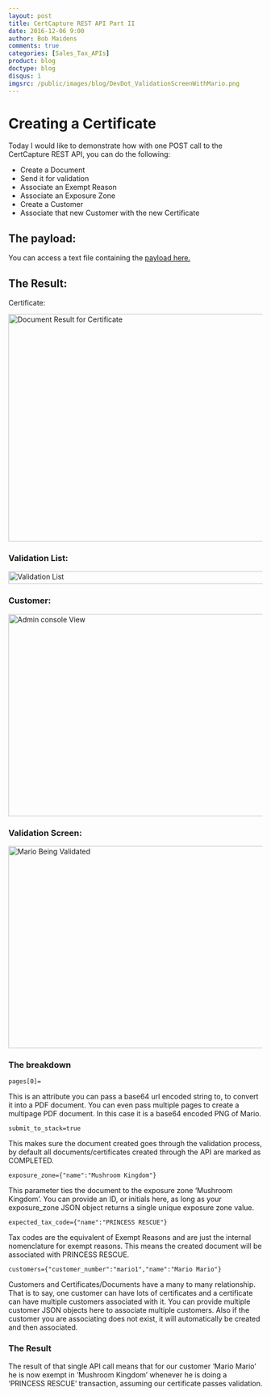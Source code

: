 ```yaml
---
layout: post
title: CertCapture REST API Part II
date: 2016-12-06 9:00
author: Bob Maidens
comments: true
categories: [Sales_Tax_APIs]
product: blog
doctype: blog
disqus: 1
imgsrc: /public/images/blog/DevDot_ValidationScreenWithMario.png
---
```


# Creating a Certificate

Today I would like to demonstrate how with one POST call to the CertCapture REST API, you can do the following:

* Create a Document
* Send it for validation
* Associate an Exempt Reason
* Associate an Exposure Zone
* Create a Customer
* Associate that new Customer with the new Certificate

## The payload:

You can access a text file containing the <a href="https://raw.githubusercontent.com/Avalara/developer-dot/master/public/images/blog/raw_mario_payload.txt" download>payload here. </a>

## The Result:

Certificate:

<img src="/public/images/blog/DevDot_DocResult.png" alt="Document Result for Certificate" height="450" width = "700" />

### Validation List:

<img src="/public/images/blog/DevDot_ValidationList.png" alt="Validation List" height="25" width = "700"/>

### Customer:

<img src="/public/images/blog/DevDot_CustomerScreen.png" alt="Admin console View" height="400" width = "700" />

### Validation Screen:

<img
 src="/public/images/blog/DevDot_ValidationScreenWithMario.png" alt="Mario Being Validated" height="400" width = "700" />

### The breakdown

`pages[0]=`

This is an attribute you can pass a base64 url encoded string to, to convert it into a PDF document. You can even pass multiple pages to create a multipage PDF document. In this case it is a base64 encoded PNG of Mario.

`submit_to_stack=true`

This makes sure the document created goes through the validation process, by default all documents/certificates created through the API are marked as COMPLETED.

`exposure_zone={"name":"Mushroom Kingdom"}`

This parameter ties the document to the exposure zone ‘Mushroom Kingdom’. You can provide an ID, or initials here, as long as your exposure_zone JSON object returns a single unique exposure zone value.

`expected_tax_code={"name":"PRINCESS RESCUE"}`

Tax codes are the equivalent of Exempt Reasons and are just the internal nomenclature for exempt reasons. This means the created document will be associated with PRINCESS RESCUE.

`customers={"customer_number":"mario1","name":"Mario Mario"}`

Customers and Certificates/Documents have a many to many relationship. That is to say, one customer can have lots of certificates and a certificate can have multiple customers associated with it. You can provide multiple customer JSON objects here to associate multiple customers. Also if the customer you are associating does not exist, it will automatically be created and then associated.

### The Result

The result of that single API call means that for our customer ‘Mario Mario’ he is now exempt in ‘Mushroom Kingdom’ whenever he is doing a ‘PRINCESS RESCUE’ transaction, assuming our certificate passes validation.
